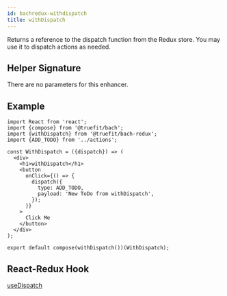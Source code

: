 ```yaml
---
id: bachredux-withdispatch
title: withDispatch
---
```


Returns a reference to the dispatch function from the Redux store. You may use it to dispatch actions as needed.

## Helper Signature

There are no parameters for this enhancer.

## Example

```
import React from 'react';
import {compose} from '@truefit/bach';
import {withDispatch} from '@truefit/bach-redux';
import {ADD_TODO} from '../actions';

const WithDispatch = ({dispatch}) => (
  <div>
    <h1>withDispatch</h1>
    <button
      onClick={() => {
        dispatch({
          type: ADD_TODO,
          payload: 'New ToDo from withDispatch',
        });
      }}
    >
      Click Me
    </button>
  </div>
);

export default compose(withDispatch())(WithDispatch);
```

## React-Redux Hook

[useDispatch](https://react-redux.js.org/next/api/hooks#usedispatch)